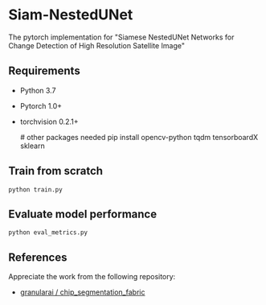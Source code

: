# Siam-NestedUNet
The pytorch implementation for "Siamese NestedUNet Networks for Change Detection of High Resolution Satellite Image"

## Requirements

- Python 3.7

- Pytorch 1.0+

- torchvision 0.2.1+


    \# other packages needed
    pip install opencv-python tqdm tensorboardX sklearn

## Train from scratch

    python train.py

## Evaluate model performance

    python eval_metrics.py

## References

Appreciate the work from the following repository:

- [granularai / chip_segmentation_fabric](https://github.com/granularai/chip_segmentation_fabric)

